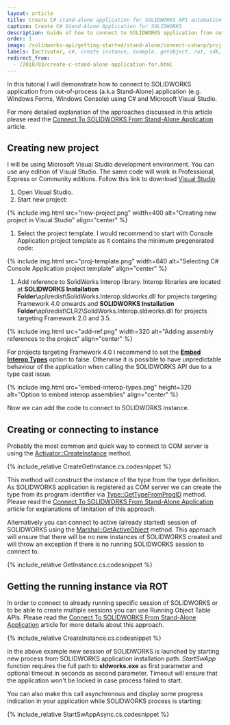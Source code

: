 ```yaml
---
layout: article
title: Create C# stand-alone application for SOLIDWORKS API automation
caption: Create C# Stand-Alone Application for SOLIDWORKS
description: Guide of how to connect to SOLIDWORKS application from out-of-process (a.k.a Stand-Alone) application (e.g. Windows Forms, Windows Console) using C# and Microsoft Visual Studio
order: 1
image: /solidworks-api/getting-started/stand-alone/connect-csharp/proj-template.png
labels: [activator, c#, create instance, example, getobject, rot, sdk, solidworks api]
redirect_from:
  - /2018/03/create-c-stand-alone-application-for.html
---
```

In this tutorial I will demonstrate how to connect to SOLIDWORKS application from out-of-process (a.k.a Stand-Alone) application (e.g. Windows Forms, Windows Console) using C# and Microsoft Visual Studio.  

For more detailed explanation of the approaches discussed in this article please read the [Connect To SOLIDWORKS From Stand-Alone Application](/solidworks-api/getting-started/stand-alone/) article.

## Creating new project

I will be using Microsoft Visual Studio development environment. You can use any edition of Visual Studio. The same code will work in Professional, Express or Community editions. Follow this link to download [Visual Studio](https://www.visualstudio.com/vs/community/)  

1. Open Visual Studio. 
1. Start new project:

{% include img.html src="new-project.png" width=400 alt="Creating new project in Visual Studio" align="center" %}

1. Select the project template. I would recommend to start with Console Application project template as it contains the minimum pregenerated code:

{% include img.html src="proj-template.png" width=640 alt="Selecting C# Console Application project template" align="center" %}

1. Add reference to SolidWorks Interop library. Interop libraries are located at **SOLIDWORKS Installation Folder**\api\redist\SolidWorks.Interop.sldworks.dll for projects targeting Framework 4.0 onwards and **SOLIDWORKS Installation Folder**\api\redist\CLR2\SolidWorks.Interop.sldworks.dll for projects targeting Framework 2.0 and 3.5.

{% include img.html src="add-ref.png" width=320 alt="Adding assembly references to the project" align="center" %}

For projects targeting Framework 4.0 I recommend to set the **[Embed Interop Types](https://docs.microsoft.com/en-us/dotnet/framework/interop/type-equivalence-and-embedded-interop-types)** option to false.
Otherwise it is possible to have unpredictable behaviour of the application when calling the SOLIDWORKS API due to a type cast issue.  

{% include img.html src="embed-interop-types.png" height=320 alt="Option to embed interop assemblies" align="center" %}

Now we can add the code to connect to SOLIDWORKS instance.  

## Creating or connecting to instance

Probably the most common and quick way to connect to COM server is using the [Activator::CreateInstance](https://msdn.microsoft.com/en-us/library/system.activator.createinstance(v=vs.110).aspx) method.  

{% include_relative CreateGetInstance.cs.codesnippet %}

This method will construct the instance of the type from the type definition. As SOLIDWORKS application is registered as COM server we can create the type from its program identifier via [Type::GetTypeFromProgID](https://msdn.microsoft.com/en-us/library/system.type.gettypefromprogid(v=vs.110).aspx) method.
Please read the [Connect To SOLIDWORKS From Stand-Alone Application](/solidworks-api/getting-started/stand-alone#method-a---activator-and-progid) article for explanations of limitation of this approach.  

Alternatively you can connect to active (already started) session of SOLIDWORKS using the [Marshal::GetActiveObject](https://msdn.microsoft.com/en-us/library/system.runtime.interopservices.marshal.getactiveobject(v=vs.110).aspx) method.
This approach will ensure that  there will be no new instances of SOLIDWORKS created and will throw an exception if there is no running SOLIDWORKS session to connect to.

{% include_relative GetInstance.cs.codesnippet %}

## Getting the running instance via ROT

In order to connect to already running specific session of SOLIDWORKS or to be able to create multiple sessions you can use Running Object Table APIs.
Please read the [Connect To SOLIDWORKS From Stand-Alone Application](/solidworks-api/getting-started/stand-alone#method-b---running-object-table-rot) article for more details about this approach.

{% include_relative CreateInstance.cs.codesnippet %}

In the above example new session of SOLIDWORKS is launched by starting new process from SOLIDWORKS application installation path.
*StartSwApp* function requires the full path to **sldworks.exe** as first parameter and optional timeout in seconds as second parameter.
Timeout will ensure that the application won't be locked in case process failed to start.  

You can also make this call asynchronous and display some progress indication in your application while SOLIDWORKS process is starting:

{% include_relative StartSwAppAsync.cs.codesnippet %}
